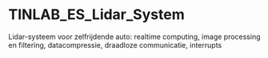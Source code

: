 # TINLAB_ES_Lidar_System
Lidar-systeem voor zelfrijdende auto: realtime computing, image processing en filtering, datacompressie, draadloze communicatie, interrupts
